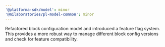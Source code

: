 ```yaml
---
'@platforma-sdk/model': minor
'@milaboratories/pl-model-common': minor
---
```


Refactored block configuration model and introduced a feature flag system. This provides a more robust way to manage different block config versions and check for feature compatibility. 